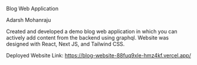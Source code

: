 Blog Web Application

Adarsh Mohanraju

Created and developed a demo blog web application in which you can actively add content from the backend using graphql. Website was designed with React, Next JS, and Tailwind CSS.

Deployed Website Link: https://blog-website-88fuq9xle-hmz4kf.vercel.app/
